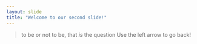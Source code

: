 ```yaml
---
layout: slide
title: "Welcome to our second slide!"
---
```

> to be or not to be, that *is* the question
Use the left arrow to go back!
